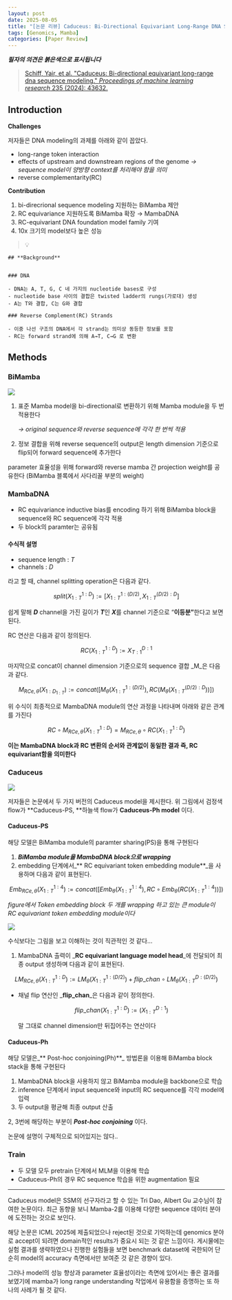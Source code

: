 ```yaml
---
layout: post
date: 2025-08-05
title: "[논문 리뷰] Caduceus: Bi-Directional Equivariant Long-Range DNA Sequence Modeling"
tags: [Genomics, Mamba]
categories: [Paper Review]
---
```


<span class="notion-red">_**필자의 의견은 붉은색으로 표시됩니다**_</span>


> [Schiff, Yair, et al. "Caduceus: Bi-directional equivariant long-range dna sequence modeling." ](https://pmc.ncbi.nlm.nih.gov/articles/PMC12189541/)[_Proceedings of machine learning research_](https://pmc.ncbi.nlm.nih.gov/articles/PMC12189541/)[ 235 (2024): 43632.](https://pmc.ncbi.nlm.nih.gov/articles/PMC12189541/)



## Introduction


**Challenges**


저자들은 DNA modeling의 과제를 아래와 같이 꼽았다.

- long-range token interaction
- effects of upstream and downstream regions of the genome 
_→ sequence model이 양방향 context를 처리해야 함을 의미_
- reverse complementarity(RC)

**Contribution**

1. bi-direcrional sequence modeling 지원하는 BiMamba 제안
1. RC equivariance 지원하도록 BiMamba 확장 → MambaDNA
1. RC-equivariant DNA foundation model family 기여
1. 10x 크기의 model보다 높은 성능

> 💡 


	## **Background**


	### DNA

	- DNA는 A, T, G, C 네 가지의 nucleotide bases로 구성
	- nucleotide base 사이의 결합은 twisted ladder의 rungs(가로대) 생성
	- A는 T와 결합, C는 G와 결합

	### Reverse Complement(RC) Strands

	- 이중 나선 구조의 DNA에서 각 strand는 의미상 동등한 정보를 포함
	- RC는 forward strand에 의해 A→T, C→G 로 변환


## Methods



### BiMamba


![](https://prod-files-secure.s3.us-west-2.amazonaws.com/542b861c-36a8-4051-84e5-8804b6728dba/2c247d59-7815-4980-99f0-8f0d21f445a7/image.png?X-Amz-Algorithm=AWS4-HMAC-SHA256&X-Amz-Content-Sha256=UNSIGNED-PAYLOAD&X-Amz-Credential=ASIAZI2LB466V5KFCZHC%2F20251009%2Fus-west-2%2Fs3%2Faws4_request&X-Amz-Date=20251009T050132Z&X-Amz-Expires=3600&X-Amz-Security-Token=IQoJb3JpZ2luX2VjEDUaCXVzLXdlc3QtMiJGMEQCICr2cZVJvGIoBexEBR4oLPNz6lcAwvZ3%2FCXnTKJ9zuaRAiBam%2FGlVHhdTUIExJpnIB3hp%2F0j9TfRzrgoJf50stCAQCqIBAjO%2F%2F%2F%2F%2F%2F%2F%2F%2F%2F8BEAAaDDYzNzQyMzE4MzgwNSIMckUDKxZFTEoNDFP4KtwDDf1wzloemtd8jhJRt0FioXTuRwrq7%2BEqI6T%2BwbxBhDZQSeDNwyWrQ%2B9C0xqnUDjnZE7pJrBtAuA2x%2F2tVlLghrA9XVd9qy1oaCxx464Aacp3PAJ1bzn4186wWBvVTWv4ZQRkCiP9ijqFAZ75AN7LhmHN5klR7FmwV3bdiQDU1kKBw4i%2BOZHvZ7AOsDNnbJD5ip0SejzsVD7QroavIltZCWIunHPCYPYlEMuoeArLyiyb%2BtRLqCK%2FbaSoOaDnS%2BHBqzfE%2FGMOxp%2BkpVWAvoPUMQLnscXuEY6br%2F849f0j4tjoPqTdmaDSJw%2BpncMeTG%2FAmQMiJHgn4BuiGpvLhFtfTKfppc8WL3LJySrD%2BWkTXS9gyLAwmWNn0CiVDu7Q%2FVwLNLhETnPkw37RNgUJIj5xKZNFoyVPPX3oO%2B6laVcDS9nFdmv4uZ80W5qniBlgG82Xl%2BTaAtcx0PjS17WP8%2FeL0%2FJXX0p%2BFjiGRrFGkD1IWoBt2MiQVfYMGf5yjXhDAjU3Pbz%2BkTBzvwUSKf0%2FGqmxrNjX0Sax%2F04jw12pj5ToK3RjpZhxY6ZJCLz%2FELzOeOPISsJCgrgoWCvmdFhWg%2BgWmKHho6AdPzsVaztbB0BvbiaYyAwtNh7uOadwvakwkvicxwY6pgG5HraHiHCJmcBPsp26Y0yErObN5YToxh6mejhcfIE7VoOEexKId7VHhcaFF7ME18OJB%2BSQvWxdDWvSpaMxy%2BZ2UXShtuGz6ij5JcpstKZUnOpJrCtDFe5EnM3jO7c032oGsuXAWQVdWHJuHibzIHaPVeA1ei3wJFDrP2H7GYKRSmVphwRfwlhaX5XLKcfqgZV8wTQRsAPCsdXKRFVmycJfOAbegp4R&X-Amz-Signature=332bc418fa769e0f60238115bdb32ace0752b1fdaff003279f906980058c6090&X-Amz-SignedHeaders=host&x-amz-checksum-mode=ENABLED&x-id=GetObject)

1. 표준 Mamba model을 bi-directional로 변환하기 위해 Mamba module을 두 번 적용한다

	_→ original sequence와 reverse sequence에 각각 한 번씩 적용_

1. 정보 결합을 위해 reverse sequence의 output은 length dimension 기준으로 flip되어 forward sequence에 추가한다

parameter 효율성을 위해 forward와 reverse mamba 간 projection weight를 공유한다 (BiMamba 블록에서 사다리꼴 부분의 weight)



### MambaDNA

- RC equivariance inductive bias를 encoding 하기 위해 BiMamba block을 sequence와 RC sequence에 각각 적용
- 두 block의 paramter는 공유됨


#### 수식적 설명

- sequence length : _T_
- channels : _D_

라고 할 때,  channel splitting operation은 다음과 같다.


$$
split(X^{1:D}_{1:T}):=[X^{1:(D/2)}_{1:T},X^{(D/2):D}_{1:T}]
$$


<span class="notion-red">쉽게 말해 </span><span class="notion-red">_**D**_</span><span class="notion-red"> channel을 가진 길이가 </span><span class="notion-red">_**T**_</span><span class="notion-red">인 </span><span class="notion-red">_**X**_</span><span class="notion-red">를 channel 기준으로 “</span><span class="notion-red">**이등분”**</span><span class="notion-red">한다고 보면 된다.</span>


RC 연산은 다음과 같이 정의된다.


$$
RC(X^{1:D}_{1:T}):=X^{D:1}_{T:1}
$$


마지막으로 concat이 channel dimension 기준으로의 sequence 결합 _M_은 다음과 같다.


$$
M_{RCe,\theta}(X_{1:D_{1:T}}):=concat([M_{\theta}(X^{1:(D/2)}_{1:T}),RC(M_{\theta}(X^{(D/2):D}_{1:T}))])
$$


위 수식이 최종적으로 MambaDNA module의 연산 과정을 나타내며 아래와 같은 관계를 가진다


$$
RC\circ M_{RCe,\theta}(X^{1:D}_{1:T}) = M_{RCe,\theta} \circ RC(X^{1:D}_{1:T})
$$


**이는 MambaDNA block과 RC 변환의 순서와 관계없이 동일한 결과 즉, RC equivariant함을 의미한다**



### Caduceus


![](https://prod-files-secure.s3.us-west-2.amazonaws.com/542b861c-36a8-4051-84e5-8804b6728dba/f94a60d7-8145-473b-aef9-7c68d3ec604a/image.png?X-Amz-Algorithm=AWS4-HMAC-SHA256&X-Amz-Content-Sha256=UNSIGNED-PAYLOAD&X-Amz-Credential=ASIAZI2LB466V5KFCZHC%2F20251009%2Fus-west-2%2Fs3%2Faws4_request&X-Amz-Date=20251009T050132Z&X-Amz-Expires=3600&X-Amz-Security-Token=IQoJb3JpZ2luX2VjEDUaCXVzLXdlc3QtMiJGMEQCICr2cZVJvGIoBexEBR4oLPNz6lcAwvZ3%2FCXnTKJ9zuaRAiBam%2FGlVHhdTUIExJpnIB3hp%2F0j9TfRzrgoJf50stCAQCqIBAjO%2F%2F%2F%2F%2F%2F%2F%2F%2F%2F8BEAAaDDYzNzQyMzE4MzgwNSIMckUDKxZFTEoNDFP4KtwDDf1wzloemtd8jhJRt0FioXTuRwrq7%2BEqI6T%2BwbxBhDZQSeDNwyWrQ%2B9C0xqnUDjnZE7pJrBtAuA2x%2F2tVlLghrA9XVd9qy1oaCxx464Aacp3PAJ1bzn4186wWBvVTWv4ZQRkCiP9ijqFAZ75AN7LhmHN5klR7FmwV3bdiQDU1kKBw4i%2BOZHvZ7AOsDNnbJD5ip0SejzsVD7QroavIltZCWIunHPCYPYlEMuoeArLyiyb%2BtRLqCK%2FbaSoOaDnS%2BHBqzfE%2FGMOxp%2BkpVWAvoPUMQLnscXuEY6br%2F849f0j4tjoPqTdmaDSJw%2BpncMeTG%2FAmQMiJHgn4BuiGpvLhFtfTKfppc8WL3LJySrD%2BWkTXS9gyLAwmWNn0CiVDu7Q%2FVwLNLhETnPkw37RNgUJIj5xKZNFoyVPPX3oO%2B6laVcDS9nFdmv4uZ80W5qniBlgG82Xl%2BTaAtcx0PjS17WP8%2FeL0%2FJXX0p%2BFjiGRrFGkD1IWoBt2MiQVfYMGf5yjXhDAjU3Pbz%2BkTBzvwUSKf0%2FGqmxrNjX0Sax%2F04jw12pj5ToK3RjpZhxY6ZJCLz%2FELzOeOPISsJCgrgoWCvmdFhWg%2BgWmKHho6AdPzsVaztbB0BvbiaYyAwtNh7uOadwvakwkvicxwY6pgG5HraHiHCJmcBPsp26Y0yErObN5YToxh6mejhcfIE7VoOEexKId7VHhcaFF7ME18OJB%2BSQvWxdDWvSpaMxy%2BZ2UXShtuGz6ij5JcpstKZUnOpJrCtDFe5EnM3jO7c032oGsuXAWQVdWHJuHibzIHaPVeA1ei3wJFDrP2H7GYKRSmVphwRfwlhaX5XLKcfqgZV8wTQRsAPCsdXKRFVmycJfOAbegp4R&X-Amz-Signature=af27c11d8306d2ef50ef3c70e6b0c416fdcec3931313c4028c87cf9fe5b30316&X-Amz-SignedHeaders=host&x-amz-checksum-mode=ENABLED&x-id=GetObject)


저자들은 논문에서 두 가지 버전의 Caduceus model을 제시한다. 위 그림에서 검정색 flow가 **Caduceus-PS, **하늘색 flow가 **Caduceus-Ph model** 이다.



#### Caduceus-PS


해당 모델은 BiMamba module의 paramter sharing(PS)을 통해 구현된다

1. _**BiMamba module을 MambaDNA block으로 wrapping**_
1. embedding 단계에서_** RC equivariant token embedding module**_을 사용하며 다음과 같이 표현된다.

$$
Emb_{RCe,\theta}(X^{1:4}_{1:T}):=concat([Emb_{\theta}(X^{1:4}_{1:T}),RC \circ Emb_{\theta}(RC(X^{1:4}_{1:T}))])
$$


_figure에서 Token embedding block 두 개를 wrapping 하고 있는 큰 module이 RC equivariant token embedding module이다_


![](https://prod-files-secure.s3.us-west-2.amazonaws.com/542b861c-36a8-4051-84e5-8804b6728dba/b175e4da-71eb-4e91-8c23-a06dabe673c9/image.png?X-Amz-Algorithm=AWS4-HMAC-SHA256&X-Amz-Content-Sha256=UNSIGNED-PAYLOAD&X-Amz-Credential=ASIAZI2LB466V5KFCZHC%2F20251009%2Fus-west-2%2Fs3%2Faws4_request&X-Amz-Date=20251009T050132Z&X-Amz-Expires=3600&X-Amz-Security-Token=IQoJb3JpZ2luX2VjEDUaCXVzLXdlc3QtMiJGMEQCICr2cZVJvGIoBexEBR4oLPNz6lcAwvZ3%2FCXnTKJ9zuaRAiBam%2FGlVHhdTUIExJpnIB3hp%2F0j9TfRzrgoJf50stCAQCqIBAjO%2F%2F%2F%2F%2F%2F%2F%2F%2F%2F8BEAAaDDYzNzQyMzE4MzgwNSIMckUDKxZFTEoNDFP4KtwDDf1wzloemtd8jhJRt0FioXTuRwrq7%2BEqI6T%2BwbxBhDZQSeDNwyWrQ%2B9C0xqnUDjnZE7pJrBtAuA2x%2F2tVlLghrA9XVd9qy1oaCxx464Aacp3PAJ1bzn4186wWBvVTWv4ZQRkCiP9ijqFAZ75AN7LhmHN5klR7FmwV3bdiQDU1kKBw4i%2BOZHvZ7AOsDNnbJD5ip0SejzsVD7QroavIltZCWIunHPCYPYlEMuoeArLyiyb%2BtRLqCK%2FbaSoOaDnS%2BHBqzfE%2FGMOxp%2BkpVWAvoPUMQLnscXuEY6br%2F849f0j4tjoPqTdmaDSJw%2BpncMeTG%2FAmQMiJHgn4BuiGpvLhFtfTKfppc8WL3LJySrD%2BWkTXS9gyLAwmWNn0CiVDu7Q%2FVwLNLhETnPkw37RNgUJIj5xKZNFoyVPPX3oO%2B6laVcDS9nFdmv4uZ80W5qniBlgG82Xl%2BTaAtcx0PjS17WP8%2FeL0%2FJXX0p%2BFjiGRrFGkD1IWoBt2MiQVfYMGf5yjXhDAjU3Pbz%2BkTBzvwUSKf0%2FGqmxrNjX0Sax%2F04jw12pj5ToK3RjpZhxY6ZJCLz%2FELzOeOPISsJCgrgoWCvmdFhWg%2BgWmKHho6AdPzsVaztbB0BvbiaYyAwtNh7uOadwvakwkvicxwY6pgG5HraHiHCJmcBPsp26Y0yErObN5YToxh6mejhcfIE7VoOEexKId7VHhcaFF7ME18OJB%2BSQvWxdDWvSpaMxy%2BZ2UXShtuGz6ij5JcpstKZUnOpJrCtDFe5EnM3jO7c032oGsuXAWQVdWHJuHibzIHaPVeA1ei3wJFDrP2H7GYKRSmVphwRfwlhaX5XLKcfqgZV8wTQRsAPCsdXKRFVmycJfOAbegp4R&X-Amz-Signature=ba1376b8e5e25a241b3f8efe9e3fdc1aed6624ca3f67ae9c55144556c74bf3e9&X-Amz-SignedHeaders=host&x-amz-checksum-mode=ENABLED&x-id=GetObject)


<span class="notion-red">수식보다는 그림을 보고 이해하는 것이 직관적인 것 같다…</span>

1. MambaDNA 출력이 _**RC equivariant language model head**_에 전달되어 최종 output 생성하며 다음과 같이 표현된다.

$$
LM_{RCe,\theta}(X^{1:D}_{1:T}):= LM_{\theta}(X^{1:(D/2)}_{1:T})+flip\_chan\circ LM_{\theta}(X^{D:(D/2)}_{1:T})
$$

- 채널 flip 연산인 _**flip\_chan**_은 다음과 같이 정의한다.

	$$
	flip\_chan(X^{1:D}_{1:T}):=(X^{D:1}_{1:T})
	$$


	말 그대로 channel dimension만 뒤집어주는 연산이다



#### Caduceus-Ph


해당 모델은_** Post-hoc conjoining(Ph)**_ 방법론을 이용해 BiMamba block stack을 통해 구현된다

1. MambaDNA block을 사용하지 않고 BiMamba module을 backbone으로 학습
1. inference 단계에서 input sequence와 input의 RC sequence를 각각 model에 입력
1. 두 output을 평균해 최종 output 산출

2, 3번에 해당하는 부분이 _**Post-hoc conjoining**_ 이다.


<span class="notion-red">논문에 설명이 구체적으로 되어있지는 않다..</span>



### Train

- 두 모델 모두 pretrain 단계에서 MLM을 이용해 학습
- Caduceus-Ph의 경우 RC sequence 학습을 위한 augmentation 필요

---


<span class="notion-red">Caduceus model은 SSM의 선구자라고 할 수 있는 Tri Dao, Albert Gu 교수님이 참여한 논문이다. 최근 동향을 보니 Mamba-2를 이용해 다양한 sequence 데이터 분야에 도전하는 것으로 보인다.</span>


<span class="notion-red">해당 논문은 ICML 2025에 제출되었으나 reject된 것으로 기억하는데 genomics 분야로 accept이 되려면 domain적인 results가 중요시 되는 것 같은 느낌이다. 게시물에는 실험 결과를 생략하였으나 진행한 실험들을 보면 benchmark dataset에 국한되어 단순히 model의 accuracy 측면에서만 보여준 것 같은 경향이 있다.</span>


<span class="notion-red">그러나 model의 성능 향상과 parameter 효율성이라는 측면에 있어서는 좋은 결과를 보였기에 mamba가 long range understanding 작업에서 유용함을 증명하는 또 하나의 사례가 될 것 같다.</span>

